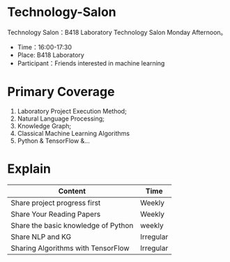 # Technology-Salon
Technology Salon：B418 Laboratory Technology Salon Monday Afternoon。

+ Time：16:00-17:30
+ Place: B418 Laboratory
+ Participant：Friends interested in machine learning

# Primary Coverage
1. Laboratory Project Execution Method;
2. Natural Language Processing;
3. Knowledge Graph;
4. Classical Machine Learning Algorithms
5. Python & TensorFlow &...

# Explain
|Content|Time|
|-|-|
|Share project progress first|Weekly|
|Share Your Reading Papers|Weekly|
|Share the basic knowledge of Python|weekly|
|Share NLP and KG|Irregular|
|Sharing Algorithms with TensorFlow|Irregular|
